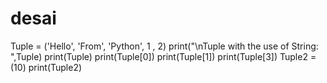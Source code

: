 # desai
Tuple = ('Hello', 'From', 'Python', 1 , 2)
print("\nTuple with the use of String: ",Tuple)
print(Tuple)
print(Tuple[0])
print(Tuple[1])
print(Tuple[3])
Tuple2 =(10)
print(Tuple2)

